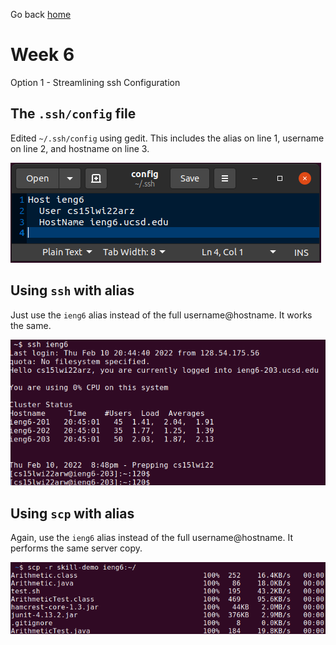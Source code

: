 Go back [home](index.md)

# Week 6

Option 1 - Streamlining ssh Configuration

## The `.ssh/config` file

Edited `~/.ssh/config` using gedit. This includes the alias on line 1, username on line 2, and hostname on line 3.

![SSH config](assets/week6/ssh_config.png)

## Using `ssh` with alias

Just use the `ieng6` alias instead of the full username@hostname. It works the same.

![SSH ieng6](assets/week6/ssh_ieng6.png)

## Using `scp` with alias

Again, use the `ieng6` alias instead of the full username@hostname. It performs the same server copy.

![SCP ieng6](assets/week6/scp_ieng6.png)
